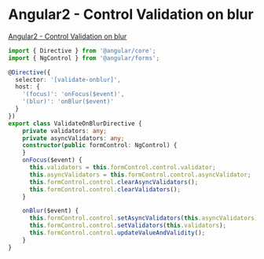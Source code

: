 # Angular2 - Control Validation on blur

[Angular2 - Control Validation on blur](https://stackoverflow.com/questions/33866824/angular2-control-validation-on-blur/41973780#41973780)

```typescript
import { Directive } from '@angular/core';
import { NgControl } from '@angular/forms';

@Directive({
  selector: '[validate-onblur]',
  host: {
    '(focus)': 'onFocus($event)',
    '(blur)': 'onBlur($event)'
  }
})
export class ValidateOnBlurDirective {
    private validators: any;
    private asyncValidators: any;
    constructor(public formControl: NgControl) {
    }
    onFocus($event) {
      this.validators = this.formControl.control.validator;
      this.asyncValidators = this.formControl.control.asyncValidator;
      this.formControl.control.clearAsyncValidators();
      this.formControl.control.clearValidators();
    }

    onBlur($event) {
      this.formControl.control.setAsyncValidators(this.asyncValidators);
      this.formControl.control.setValidators(this.validators);
      this.formControl.control.updateValueAndValidity();
    }
}
```

